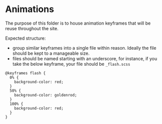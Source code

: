 Animations
===================

The purpose of this folder is to house animation keyframes that will be reuse throughout the site.

Expected structure:

* group similar keyframes into a single file within reason.  Ideally the file should be kept to a manageable size.
* files should be named starting with an underscore, for instance, if you take the below keyframe, your file should be `_flash.scss`


```
@keyframes flash {
  0% {
    background-color: red;
  }
  50% {
    background-color: goldenrod;
  }
  100% {
    background-color: red;
  }
}

```